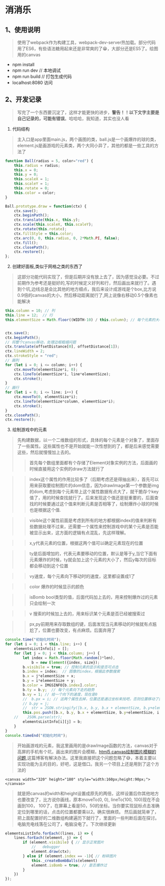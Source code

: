 # 消消乐
## 1、使用说明 
> 使用了webpack作为构建工具，webpack-dev-server热加载。部分代码用了ES6，有些语法糖用起来还是非常爽的了😁，大部分还是ES5了。绘图用的canvas
* npm install
* npm run dev // 本地调试
* npm run build // 打包生成代码
* localhost:8080 访问

## 2、开发记录
> 写完了一个东西要沉淀了，这样才能更快的进步，**警告！！以下文字主要是自己记录的，可能有错误**。哈哈哈，我知道，其实也没人看
1. 代码结构
> 主入口是app里面main.js，两个画图的类，ball.js是一个画爆炸的球的类，element.js是画游戏的元素类，两个大同小异了，其他的都是一些工具的方法了
```javascript
function Ball(radius = 5, color="red") {
    this.radius = radius;
    this.x = 0;
    this.y = 0;
    this.scaleX = 1;
    this.scaleY = 1;
    this.rotate = 0;
    this.color = color;
}

Ball.prototype.draw = function(ctx) {
    ctx.save();
    ctx.beginPath();
    ctx.translate(this.x, this.y);
    ctx.scale(this.scaleX, this.scaleY);
    ctx.rotate(this.rotate);
    ctx.fillStyle = this.color;
    ctx.arc(0, 0, this.radius, 0, 2*Math.PI, false);
    ctx.fill();
    ctx.closePath();
    ctx.restore();
};

```

2. 创建好面板,类似于网格之类的东西了
> 这部分功能代码实现了，但是后期并没有放上去了，因为感觉没必要。不过前期作为参考还是挺好的,写的时候定义好列和行，然后画出来就行了。遇到个坑,边线总是会比其他的地方细点，我后来设计成游戏是个box,比方说0.9倍的canvas的大小，然后移动距离就行了,网上说像右移动0.5个像素也能解决
``` javascript
this.column = 10; // 列
this.line = 12;  // 行
this.elementSize = Math.floor((WIDTH-10) / this.column); // 每个元素的大小，这里简单考虑，就当正方形考虑了


ctx.save();
ctx.beginPath();
// 将整个canvas移动，处理边框粗细问题
ctx.translate(offsetDistance[0], offsetDistance[1]);
ctx.lineWidth = 2;
ctx.strokeStyle = "red";
// 画列
for (let i = 0; i <= column; i++) {
    ctx.moveTo(elementSize*i, 0);
    ctx.lineTo(elementSize*i, line*elementSize);
    ctx.stroke();
}
// 画行
for (let i = 0; i <= line; i++) {
    ctx.moveTo(0, elementSize*i);
    ctx.lineTo(elementSize*column, elementSize*i);
    ctx.stroke();
}
ctx.closePath();
ctx.restore();
```
3. 绘制游戏中的元素
> 先构建数据，以一个二维数组的形式，具体的每个元素是个对象了，里面存了一些属性。这些属性也不是开始就能一次性想到的了，都是后来感觉需要这些，然后就慢慢加上去的。
>> 首先每个数组里面都有个存储了Element对象实例的方法，后面画的时候直接用这个实例的draw方法就行了

>> index这个属性的作用比较多了（后期考虑还是得抽出来），首先可以用来获取要绘制图片的dom信息，因为drawImage第一个参数是img的dom,考虑到每个元素带上这个属性数据有点大了，就干脆存个key值了，用的时候查找就行了。后来发现这个值还是挺重要的，后面查找的时候要通过这个值来判断元素是否相等了，绘制爆炸小球的时候也是根据这个值.

>> visible这个属性前面是考虑到所有的地方都根据index的值来判断有些数据处理不过来，还需要一个属性来控制游戏中的某个元素是否能被显示出来，这方面的逻辑有点混乱，先这样理解。

>> x,y代表元素的位置，根据这两个值可以确定元素现在的位置

>> ty是后面增加的，代表元素要移动的位置，默认是等于y,当它下面有元素爆炸的时候，ty就会加上这个元素的大小了，然后y每次的目标都会移动到这个位置

>>  vy速度，每个元素向下移动时的速度，这里都设置成1了

>> color 爆炸的时候显示的颜色

>> isBomb bool类型的值，后面代码加上去的，用来控制爆炸过的元素只会绘制一次

>> v 搜索的时候加上去的，用来标识某个元素是否已经被搜索过

>> px,py前期用来存取数组的键，后面发现当元素移动的时候就有点尴尬了，位置也要改变，有点麻烦。后面弃用了



```javascript
console.time("初始化时间");
for (let i = 0; i < this.line; i++) {
    elementsListInfo[i] = [];
    for (let j = 0; j < this.column; j++) {
        let index = Math.floor(Math.random()*len),
            b = new Element({index, size});
        b.visibile = true; // 控制元素的显示和是否可点击
        b.index = index;  // 图像的index，根据此参数搜索
        b.x = j*elementSize + x;
        b.y = i*elementSize + y;
        b.color = IMGSINFO[b.index].color;
        b.ty = b.y;  // 每个元素向下走的趋势
        b.vy = 1; // 给一个向下的速度，现在是0
        //  b.px = i; // 这两个属性去掉，位置还是通过坐标来找吧，否则位置移动了就不好处理了
        // b.py = j;
        //  str = JSON.stringify([b.x, b.y, b.x + elementSize, b.y+elementSize]); // 这样速度比以数组的形式快
        this.pos.push([b.x, b.y, b.x + elementSize, b.y+elementSize, i, j])
    //    JSON.parse(str);
        elementsListInfo[i][j] = b;
    }
}
console.timeEnd("初始化时间");
```

> 开始画游戏的元素，我这里画用的是drawImage函数的方法，canvas对于高屏的手机有个坑，画出来的图片会模糊，[html5 canvas绘制图片模糊的问题](https://segmentfault.com/q/1010000002391424),这篇博客有解决办法。这里我直接把这个问题忽略了😅，本着主要以实现功能为主的目的，好吧，这是借口。我另一个项目上还是用到了这个方法的
```
<canvas width="320" height="180" style="width:160px;height:90px;"></canvas>
```
> 就是把canvas的width和height设置成原先的两倍，这样设置后你其他地方也要改变了，比方说你画线，原本moveTo(0, 0), lineTo(100, 100)现在不会画到100， 100了，在屏幕上看是50，50的坐标。当你要实现鼠标点击准确定位到哪里的话，点击的位置都要乘以2。确实很麻烦。
> 然后画就简单了，把上面配置好的二维数组构建遍历下就行了，里面的一些判断后面在探讨。电脑充电线落在公司了，电脑没电了。下次继续更新
```javascript
elementsListInfo.forEach((lines, i) => {
    lines.forEach((element, j) => {
        if (element.visibile) { // 显示正常图片
            //   debugger
            element.draw(ctx);
        } else if (element.index == -1){ // 粉碎图片
            this._createBombBalls(element)
            element.isBomb = true; // 是否爆炸过
        }
    })
});
```